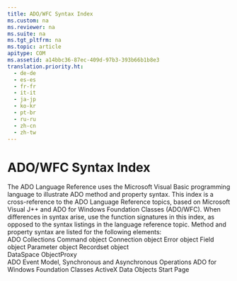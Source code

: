 ```yaml
---
title: ADO/WFC Syntax Index
ms.custom: na
ms.reviewer: na
ms.suite: na
ms.tgt_pltfrm: na
ms.topic: article
apitype: COM
ms.assetid: a14bbc36-87ec-409d-97b3-393b66b1b8e3
translation.priority.ht: 
  - de-de
  - es-es
  - fr-fr
  - it-it
  - ja-jp
  - ko-kr
  - pt-br
  - ru-ru
  - zh-cn
  - zh-tw
---
```

# ADO/WFC Syntax Index
<?xml version="1.0" encoding="utf-8"?>
<developerReferenceWithoutSyntaxDocument xmlns="http://ddue.schemas.microsoft.com/authoring/2003/5" xmlns:xlink="http://www.w3.org/1999/xlink" xmlns:xsi="http://www.w3.org/2001/XMLSchema-instance" xsi:schemaLocation="http://ddue.schemas.microsoft.com/authoring/2003/5 http://dduestorage.blob.core.windows.net/ddueschema/developer.xsd">
  <introduction>
    <para>The ADO Language Reference uses the Microsoft Visual Basic programming language to illustrate ADO method and property syntax. This index is a cross-reference to the ADO Language Reference topics, based on Microsoft Visual J++ and ADO for Windows Foundation Classes (ADO/WFC). When differences in syntax arise, use the function signatures in this index, as opposed to the syntax listings in the language reference topic.</para>
    <para>Method and property syntax are listed for the following elements:</para>
  </introduction>
  <section>
    <title>ActiveX Data Objects</title>
    <content>
      <list class="bullet">
        <listItem>
          <para>
            <legacyLink xlink:href="073f9a0e-c755-42dd-9f71-4647d68e331a">ADO Collections</legacyLink>
          </para>
        </listItem>
        <listItem>
          <para>
            <legacyLink xlink:href="39d0aa06-03ac-4c9a-8400-83947756ef99">Command object</legacyLink>
          </para>
        </listItem>
        <listItem>
          <para>
            <legacyLink xlink:href="8cfc35bb-91e2-47da-ad4c-982e9162cd51">Connection object</legacyLink>
          </para>
        </listItem>
        <listItem>
          <para>
            <legacyLink xlink:href="a22c6688-5321-4e6a-ba2a-87985a0e854a">Error object</legacyLink>
          </para>
        </listItem>
        <listItem>
          <para>
            <legacyLink xlink:href="7e01cb24-2338-4f92-ad46-8d97248e1a4d">Field object</legacyLink>
          </para>
        </listItem>
        <listItem>
          <para>
            <legacyLink xlink:href="d00d1e1e-14b1-41a2-a00f-2a3cb7396f15">Parameter object</legacyLink>
          </para>
        </listItem>
        <listItem>
          <para>
            <legacyLink xlink:href="bd1f571e-007f-432e-ada1-5c3e436c1a22">Recordset object</legacyLink>
          </para>
        </listItem>
      </list>
    </content>
  </section>
  <section>
    <title>Remote Data Service</title>
    <content>
      <list class="bullet">
        <listItem>
          <para>
            <legacyLink xlink:href="950d45d8-07de-467b-b255-f9a7b997204c">DataSpace</legacyLink>
          </para>
        </listItem>
        <listItem>
          <para>
            <legacyLink xlink:href="f68f58bc-ad28-46cc-9fb3-099e1a678397">ObjectProxy</legacyLink>
          </para>
        </listItem>
      </list>
    </content>
  </section>
  <relatedTopics>
<link xlink:href="e9003457-0762-48b3-942f-0820266b158f">ADO Event Model, Synchronous and Asynchronous Operations</link>
<link xlink:href="1fdfa42e-897e-4770-b320-ab3720adabcc">ADO for Windows Foundation Classes</link>
<link xlink:href="2fa6237b-44b8-4b6c-9952-5acd80a54e20">ActiveX Data Objects Start Page</link>
</relatedTopics>
</developerReferenceWithoutSyntaxDocument>